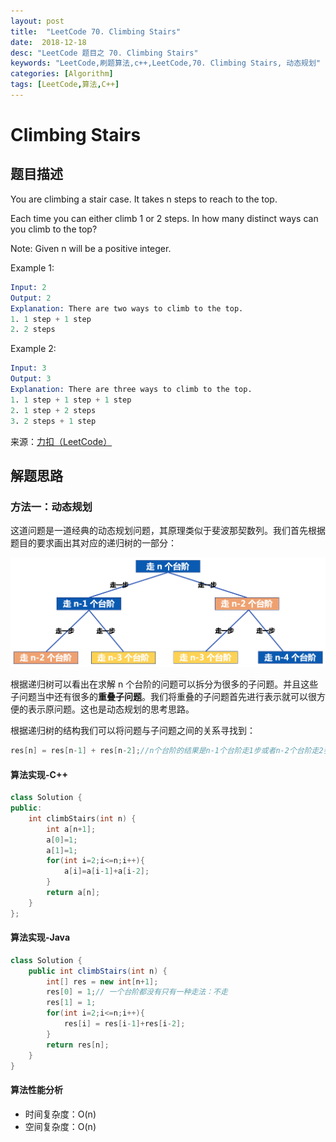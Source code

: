 ```yaml
---
layout: post
title:  "LeetCode 70. Climbing Stairs"
date:  2018-12-18
desc: "LeetCode 题目之 70. Climbing Stairs"
keywords: "LeetCode,刷题算法,c++,LeetCode,70. Climbing Stairs, 动态规划"
categories: [Algorithm]
tags: [LeetCode,算法,C++]
---
```

# Climbing Stairs

## 题目描述

You are climbing a stair case. It takes n steps to reach to the top.

Each time you can either climb 1 or 2 steps. In how many distinct ways can you climb to the top?

Note: Given n will be a positive integer.

Example 1:

```s
Input: 2
Output: 2
Explanation: There are two ways to climb to the top.
1. 1 step + 1 step
2. 2 steps
```

Example 2:

```s
Input: 3
Output: 3
Explanation: There are three ways to climb to the top.
1. 1 step + 1 step + 1 step
2. 1 step + 2 steps
3. 2 steps + 1 step
```

来源：[力扣（LeetCode）](https://leetcode-cn.com/problems/climbing-stairs)

## 解题思路

### 方法一：动态规划

这道问题是一道经典的动态规划问题，其原理类似于斐波那契数列。我们首先根据题目的要求画出其对应的递归树的一部分：

![18](/assets/images/2018/2018-12/18.png)

根据递归树可以看出在求解 n 个台阶的问题可以拆分为很多的子问题。并且这些子问题当中还有很多的**重叠子问题**。我们将重叠的子问题首先进行表示就可以很方便的表示原问题。这也是动态规划的思考思路。

根据递归树的结构我们可以将问题与子问题之间的关系寻找到：

```java
res[n] = res[n-1] + res[n-2];//n个台阶的结果是n-1个台阶走1步或者n-2个台阶走2步来得到
```

#### 算法实现-C++

```cpp
class Solution {
public:
    int climbStairs(int n) {
        int a[n+1];
        a[0]=1;
        a[1]=1;
        for(int i=2;i<=n;i++){
            a[i]=a[i-1]+a[i-2];
        }
        return a[n];
    }
};
```

#### 算法实现-Java

```java
class Solution {
    public int climbStairs(int n) {
        int[] res = new int[n+1];
        res[0] = 1;// 一个台阶都没有只有一种走法：不走
        res[1] = 1;
        for(int i=2;i<=n;i++){
            res[i] = res[i-1]+res[i-2];
        }
        return res[n];
    }
}
```

#### 算法性能分析

- 时间复杂度：O(n)
- 空间复杂度：O(n)
